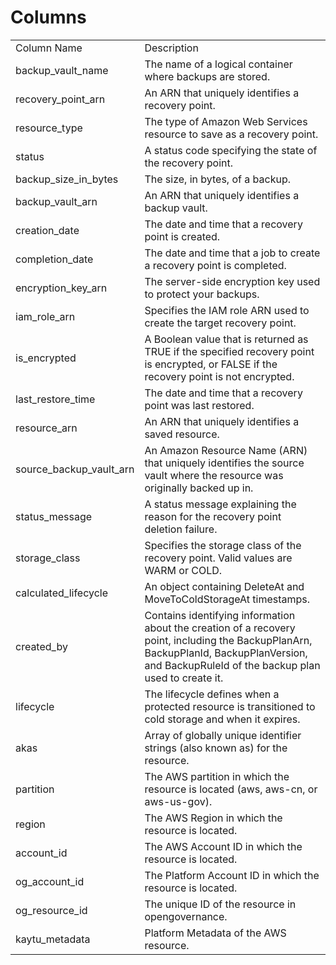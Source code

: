 # Columns  

<table>
	<tr><td>Column Name</td><td>Description</td></tr>
	<tr><td>backup_vault_name</td><td>The name of a logical container where backups are stored.</td></tr>
	<tr><td>recovery_point_arn</td><td>An ARN that uniquely identifies a recovery point.</td></tr>
	<tr><td>resource_type</td><td>The type of Amazon Web Services resource to save as a recovery point.</td></tr>
	<tr><td>status</td><td>A status code specifying the state of the recovery point.</td></tr>
	<tr><td>backup_size_in_bytes</td><td>The size, in bytes, of a backup.</td></tr>
	<tr><td>backup_vault_arn</td><td>An ARN that uniquely identifies a backup vault.</td></tr>
	<tr><td>creation_date</td><td>The date and time that a recovery point is created.</td></tr>
	<tr><td>completion_date</td><td>The date and time that a job to create a recovery point is completed.</td></tr>
	<tr><td>encryption_key_arn</td><td>The server-side encryption key used to protect your backups.</td></tr>
	<tr><td>iam_role_arn</td><td>Specifies the IAM role ARN used to create the target recovery point.</td></tr>
	<tr><td>is_encrypted</td><td>A Boolean value that is returned as TRUE if the specified recovery point is encrypted, or FALSE if the recovery point is not encrypted.</td></tr>
	<tr><td>last_restore_time</td><td>The date and time that a recovery point was last restored.</td></tr>
	<tr><td>resource_arn</td><td>An ARN that uniquely identifies a saved resource.</td></tr>
	<tr><td>source_backup_vault_arn</td><td>An Amazon Resource Name (ARN) that uniquely identifies the source vault where the resource was originally backed up in.</td></tr>
	<tr><td>status_message</td><td>A status message explaining the reason for the recovery point deletion failure.</td></tr>
	<tr><td>storage_class</td><td>Specifies the storage class of the recovery point. Valid values are WARM or COLD.</td></tr>
	<tr><td>calculated_lifecycle</td><td>An object containing DeleteAt and MoveToColdStorageAt timestamps.</td></tr>
	<tr><td>created_by</td><td>Contains identifying information about the creation of a recovery point, including the BackupPlanArn, BackupPlanId, BackupPlanVersion, and BackupRuleId of the backup plan used to create it.</td></tr>
	<tr><td>lifecycle</td><td>The lifecycle defines when a protected resource is transitioned to cold storage and when it expires.</td></tr>
	<tr><td>akas</td><td>Array of globally unique identifier strings (also known as) for the resource.</td></tr>
	<tr><td>partition</td><td>The AWS partition in which the resource is located (aws, aws-cn, or aws-us-gov).</td></tr>
	<tr><td>region</td><td>The AWS Region in which the resource is located.</td></tr>
	<tr><td>account_id</td><td>The AWS Account ID in which the resource is located.</td></tr>
	<tr><td>og_account_id</td><td>The Platform Account ID in which the resource is located.</td></tr>
	<tr><td>og_resource_id</td><td>The unique ID of the resource in opengovernance.</td></tr>
	<tr><td>kaytu_metadata</td><td>Platform Metadata of the AWS resource.</td></tr>
</table>